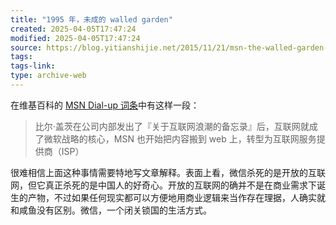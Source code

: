 ```yaml
---
title: "1995 年，未成的 walled garden"
created: 2025-04-05T17:47:24
modified: 2025-04-05T17:47:24
source: https://blog.yitianshijie.net/2015/11/21/msn-the-walled-garden-of-1995/
tags:
tags-link:
type: archive-web
---
```

在维基百科的 [MSN Dial-up 词条](https://en.wikipedia.org/wiki/MSN_Dial-up)中有这样一段：

> 比尔·盖茨在公司内部发出了『关于互联网浪潮的备忘录』后，互联网就成了微软战略的核心，MSN 也开始把内容搬到 web 上，转型为互联网服务提供商（ISP）

很难相信上面这种事情需要特地写文章解释。表面上看，微信杀死的是开放的互联网，但它真正杀死的是中国人的好奇心。开放的互联网的确并不是在商业需求下诞生的产物，不过如果任何现实都可以方便地用商业逻辑来当作存在理据，人确实就和咸鱼没有区别。微信，一个闭关锁国的生活方式。